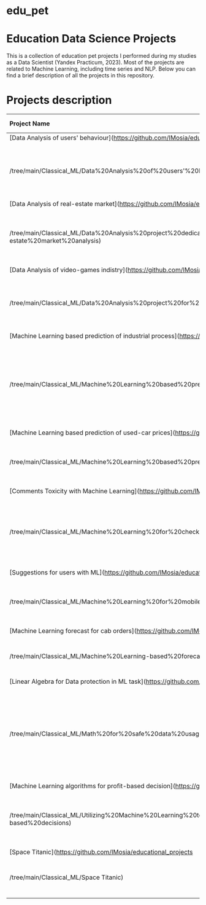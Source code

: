 # edu_pet
# Education Data Science Projects

This is a collection of education pet projects I performed during my studies as a Data Scientist (Yandex Practicum, 2023). Most of the projects are related to Machine Learning, including time series and NLP. Below you can find a brief description of all the projects in this repository.

# Projects description

| Project Name | Short description | Applied Technics | 
| :---------------------- | :---------------------- | :---------------------- |
| [Data Analysis of users' behaviour](https://github.com/IMosia/educational_projects
/tree/main/Classical_ML/Data%20Analysis%20of%20users'%20behaviour) | Exploratory Data Analysis of users' of a Scooter-renting service | *pandas*, *data pre-processing*, *statistics* |
| [Data Analysis of real-estate market](https://github.com/IMosia/educational_projects
/tree/main/Classical_ML/Data%20Analysis%20project%20dedicated%20to%20real-estate%20market%20analysis) | Analysis of influence of various parameters on price on real-estate market | *pandas*, *seaborn*, *data pre-processing*, *data visualization* |
| [Data Analysis of video-games indistry](https://github.com/IMosia/educational_projects
/tree/main/Classical_ML/Data%20Analysis%20project%20for%20video%20games%20industry) | Studies on video-games industry trend and users' portrait | *data visualization*, *data pre-processing*, *statistics* |
| [Machine Learning based prediction of industrial process](https://github.com/IMosia/educational_projects
/tree/main/Classical_ML/Machine%20Learning%20based%20prediction%20of%20industrial%20process) | A machine-learning-based approach for the prediction of the outcome of a complex chemical industry process. | *sklearn*, *shap*, *machine learning* |
| [Machine Learning based prediction of used-car prices](https://github.com/IMosia/educational_projects
/tree/main/Classical_ML/Machine%20Learning%20based%20prediction%20of%20used-car%20prices) | Efficiency-oriented machine learning for price predictions | *lightGBM*, *CatBoost*, *time*, *machine learning*, *boosting* |
| [Comments Toxicity with Machine Learning](https://github.com/IMosia/educational_projects
/tree/main/Classical_ML/Machine%20Learning%20for%20checking%20commentaries%20for%20toxicity) | Machine Learning for natural language processing and classification of toxic comments | *re*, *nltk*, *Natural Language Processing*, *machine learning* |
| [Suggestions for users with ML](https://github.com/IMosia/educational_projects
/tree/main/Classical_ML/Machine%20Learning%20for%20mobile%20tariffs%20suggestions) | Classification of users' preferences using ML for mobile tariffs suggestions | *sklearn*, *machine learning*, *ML metrics* |
| [Machine Learning forecast for cab orders](https://github.com/IMosia/educational_projects
/tree/main/Classical_ML/Machine%20Learning-based%20forecast%20of%20cab%20orders) | Forecasting cab demand based on historical data | *sklearn*, *time-series analysis*, *machine learning* |
| [Linear Algebra for Data protection in ML task](https://github.com/IMosia/educational_projects
/tree/main/Classical_ML/Math%20for%20safe%20data%20usage%20in%20ML) | Linea Algebra is being used to ensure the protection of personal data and maintaining prediction quality of linear regression | *numpy*, *linear algebra*, *machine learning* |
| [Machine Learning algorithms for profit-based decision](https://github.com/IMosia/educational_projects
/tree/main/Classical_ML/Utilizing%20Machine%20Learning%20to%20make%20profit-based%20decisions) | Encoded geographical data is used to predict most profitable are for oil mining | *machine learning*, *bootstrap* |  
| [Space Titanic](https://github.com/IMosia/educational_projects
/tree/main/Classical_ML/Space Titanic) | Classical classification task - Spaceship Titanic | *machine learning*|  

